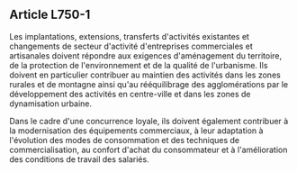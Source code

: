 Article L750-1
----
Les implantations, extensions, transferts d'activités existantes et changements
de secteur d'activité d'entreprises commerciales et artisanales doivent répondre
aux exigences d'aménagement du territoire, de la protection de l'environnement
et de la qualité de l'urbanisme. Ils doivent en particulier contribuer au
maintien des activités dans les zones rurales et de montagne ainsi qu'au
rééquilibrage des agglomérations par le développement des activités en
centre-ville et dans les zones de dynamisation urbaine.

Dans le cadre d'une concurrence loyale, ils doivent également contribuer à la
modernisation des équipements commerciaux, à leur adaptation à l'évolution des
modes de consommation et des techniques de commercialisation, au confort d'achat
du consommateur et à l'amélioration des conditions de travail des salariés.
